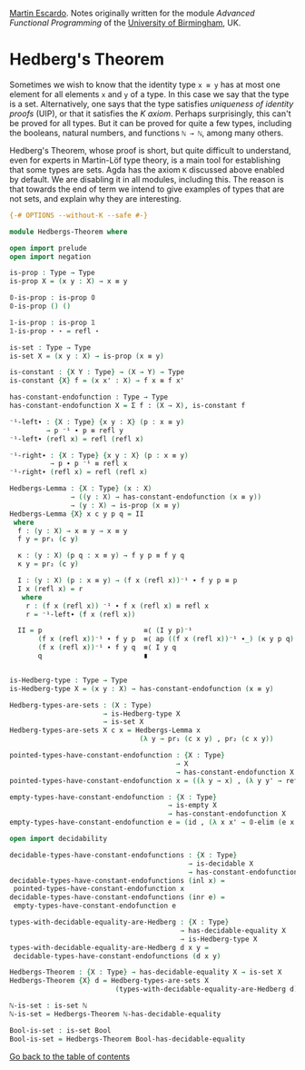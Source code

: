 
[Martin Escardo](Https://www.Cs.Bham.Ac.Uk/~mhe/).
Notes originally written for the module *Advanced Functional Programming* of the [University of Birmingham](https://www.birmingham.ac.uk/index.aspx), UK.


# Hedberg's Theorem

Sometimes we wish to know that the identity type `x ≡ y` has at most one element for all elements `x` and `y` of a type. In this case we say that the type is a set. Alternatively, one says that the type satisfies *uniqueness of identity proofs* (UIP), or that it satisfies the *K axiom*. Perhaps surprisingly, this can't be proved for all types. But it can be proved for quite a few types, including the booleans, natural numbers, and functions `ℕ → ℕ`, among many others.

Hedberg's Theorem, whose proof is short, but quite difficult to understand, even for experts in Martin-Löf type theory, is a main tool for establishing that some types are sets.
Agda has the axiom `K` discussed above enabled by default. We are disabling it in all modules, including this. The reason is that towards the end of term we intend to give examples of types that are not sets, and explain why they are interesting.

```agda
{-# OPTIONS --without-K --safe #-}

module Hedbergs-Theorem where

open import prelude
open import negation

is-prop : Type → Type
is-prop X = (x y : X) → x ≡ y

𝟘-is-prop : is-prop 𝟘
𝟘-is-prop () ()

𝟙-is-prop : is-prop 𝟙
𝟙-is-prop ⋆ ⋆ = refl ⋆

is-set : Type → Type
is-set X = (x y : X) → is-prop (x ≡ y)

is-constant : {X Y : Type} → (X → Y) → Type
is-constant {X} f = (x x' : X) → f x ≡ f x'

has-constant-endofunction : Type → Type
has-constant-endofunction X = Σ f ꞉ (X → X), is-constant f

⁻¹-left∙ : {X : Type} {x y : X} (p : x ≡ y)
         → p ⁻¹ ∙ p ≡ refl y
⁻¹-left∙ (refl x) = refl (refl x)

⁻¹-right∙ : {X : Type} {x y : X} (p : x ≡ y)
          → p ∙ p ⁻¹ ≡ refl x
⁻¹-right∙ (refl x) = refl (refl x)

Hedbergs-Lemma : {X : Type} (x : X)
               → ((y : X) → has-constant-endofunction (x ≡ y))
               → (y : X) → is-prop (x ≡ y)
Hedbergs-Lemma {X} x c y p q = II
 where
  f : (y : X) → x ≡ y → x ≡ y
  f y = pr₁ (c y)

  κ : (y : X) (p q : x ≡ y) → f y p ≡ f y q
  κ y = pr₂ (c y)

  I : (y : X) (p : x ≡ y) → (f x (refl x))⁻¹ ∙ f y p ≡ p
  I x (refl x) = r
   where
    r : (f x (refl x)) ⁻¹ ∙ f x (refl x) ≡ refl x
    r = ⁻¹-left∙ (f x (refl x))

  II = p                         ≡⟨ (I y p)⁻¹                          ⟩
       (f x (refl x))⁻¹ ∙ f y p  ≡⟨ ap ((f x (refl x))⁻¹ ∙_) (κ y p q) ⟩
       (f x (refl x))⁻¹ ∙ f y q  ≡⟨ I y q                              ⟩
       q                         ∎


is-Hedberg-type : Type → Type
is-Hedberg-type X = (x y : X) → has-constant-endofunction (x ≡ y)

Hedberg-types-are-sets : (X : Type)
                       → is-Hedberg-type X
                       → is-set X
Hedberg-types-are-sets X c x = Hedbergs-Lemma x
                                (λ y → pr₁ (c x y) , pr₂ (c x y))

pointed-types-have-constant-endofunction : {X : Type}
                                         → X
                                         → has-constant-endofunction X
pointed-types-have-constant-endofunction x = ((λ y → x) , (λ y y' → refl x))

empty-types-have-constant-endofunction : {X : Type}
                                       → is-empty X
                                       → has-constant-endofunction X
empty-types-have-constant-endofunction e = (id , (λ x x' → 𝟘-elim (e x)))

open import decidability

decidable-types-have-constant-endofunctions : {X : Type}
                                            → is-decidable X
                                            → has-constant-endofunction X
decidable-types-have-constant-endofunctions (inl x) =
 pointed-types-have-constant-endofunction x
decidable-types-have-constant-endofunctions (inr e) =
 empty-types-have-constant-endofunction e

types-with-decidable-equality-are-Hedberg : {X : Type}
                                          → has-decidable-equality X
                                          → is-Hedberg-type X
types-with-decidable-equality-are-Hedberg d x y =
 decidable-types-have-constant-endofunctions (d x y)

Hedbergs-Theorem : {X : Type} → has-decidable-equality X → is-set X
Hedbergs-Theorem {X} d = Hedberg-types-are-sets X
                          (types-with-decidable-equality-are-Hedberg d)

ℕ-is-set : is-set ℕ
ℕ-is-set = Hedbergs-Theorem ℕ-has-decidable-equality

Bool-is-set : is-set Bool
Bool-is-set = Hedbergs-Theorem Bool-has-decidable-equality
```

[Go back to the table of contents](https://martinescardo.github.io/HoTTEST-Summer-School/)
